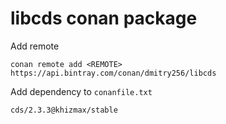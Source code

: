 # libcds conan package

Add remote

```
conan remote add <REMOTE> https://api.bintray.com/conan/dmitry256/libcds
```

Add dependency to `conanfile.txt`

```
cds/2.3.3@khizmax/stable
```
